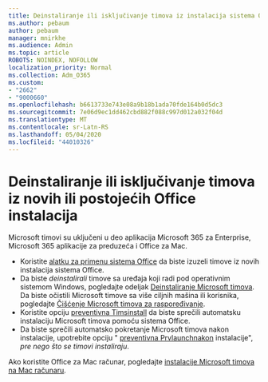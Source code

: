 ```yaml
---
title: Deinstaliranje ili isključivanje timova iz instalacija sistema Office
ms.author: pebaum
author: pebaum
manager: mnirkhe
ms.audience: Admin
ms.topic: article
ROBOTS: NOINDEX, NOFOLLOW
localization_priority: Normal
ms.collection: Adm_O365
ms.custom:
- "2662"
- "9000660"
ms.openlocfilehash: b6613733e743e08a9b18b1ada70fde164b0d5dc3
ms.sourcegitcommit: 7e06d9ec1dd462cbd882f088c997d012a032f04d
ms.translationtype: MT
ms.contentlocale: sr-Latn-RS
ms.lasthandoff: 05/04/2020
ms.locfileid: "44010326"
---
```

# <a name="uninstall-or-exclude-teams-from-new-or-existing-office-installations"></a>Deinstaliranje ili isključivanje timova iz novih ili postojećih Office instalacija

Microsoft timovi su uključeni u deo aplikacija Microsoft 365 za Enterprise, Microsoft 365 aplikacije za preduzeća i Office za Mac.

- Koristite [alatku za primenu sistema Office](https://docs.microsoft.com/deployoffice/teams-install#how-to-exclude-microsoft-teams-from-new-installations-of-microsoft-365-apps) da biste izuzeli timove iz novih instalacija sistema Office.
- Da biste *deinstalirali* timove sa uređaja koji radi pod operativnim sistemom Windows, pogledajte odeljak [Deinstaliranje Microsoft timova](https://support.office.com/article/3b159754-3c26-4952-abe7-57d27f5f4c81). Da biste očistili Microsoft timove sa više ciljnih mašina ili korisnika, pogledajte [Čišćenje Microsoft timova za raspoređivanje](https://docs.microsoft.com/microsoftteams/scripts/powershell-script-teams-deployment-clean-up).
- Koristite opciju [preventivna Timsinstall](https://docs.microsoft.com/deployoffice/teams-install#use-group-policy-to-control-the-installation-of-microsoft-teams
) da biste sprečili automatsku instalaciju Microsoft timova pomoću sistema Office.
- Da biste sprečili automatsko pokretanje Microsoft timova nakon instalacije, upotrebite opciju " [preventivna Prvlaunchnakon](https://docs.microsoft.com/deployoffice/teams-install#use-group-policy-to-prevent-microsoft-teams-from-starting-automatically-after-installation) instalacije", *pre nego što se timovi instaliraju*.

Ako koristite Office za Mac računar, pogledajte [instalacije Microsoft timova na Mac računaru](https://docs.microsoft.com/deployoffice/teams-install#microsoft-teams-installations-on-a-mac).
